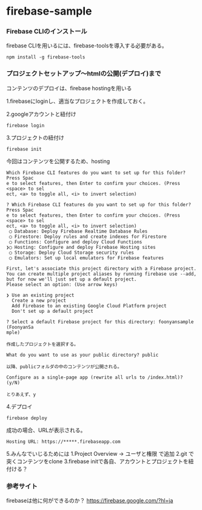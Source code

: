 # firebase-sample

###  Firebase CLIのインストール 
firebase CLIを用いるには、firebase-toolsを導入する必要がある。  
```
npm install -g firebase-tools
```

### プロジェクトセットアップ〜htmlの公開(デプロイ)まで    
コンテンツのデプロイは、firebase hostingを用いる  

1.firebaseにloginし、適当なプロジェクトを作成しておく。  


2.googleアカウントと紐付け  
```
firebase login  
```


3.プロジェクトの紐付け  
```
firebase init
```

今回はコンテンツを公開するため、hosting
```
Which Firebase CLI features do you want to set up for this folder? Press Spac
e to select features, then Enter to confirm your choices. (Press <space> to sel
ect, <a> to toggle all, <i> to invert selection)

? Which Firebase CLI features do you want to set up for this folder? Press Spac
e to select features, then Enter to confirm your choices. (Press <space> to sel
ect, <a> to toggle all, <i> to invert selection)
 ◯ Database: Deploy Firebase Realtime Database Rules
 ◯ Firestore: Deploy rules and create indexes for Firestore
 ◯ Functions: Configure and deploy Cloud Functions
❯◯ Hosting: Configure and deploy Firebase Hosting sites
 ◯ Storage: Deploy Cloud Storage security rules
 ◯ Emulators: Set up local emulators for Firebase features
```

```
First, let's associate this project directory with a Firebase project.
You can create multiple project aliases by running firebase use --add, 
but for now we'll just set up a default project.  
Please select an option: (Use arrow keys)  

❯ Use an existing project 
  Create a new project 
  Add Firebase to an existing Google Cloud Platform project 
  Don't set up a default project 
```
```
? Select a default Firebase project for this directory: foonyansample (FoonyanSa
mple)

作成したプロジェクトを選択する。
```

```
What do you want to use as your public directory? public

以降、publicフォルダの中のコンテンツが公開される。
```

```
Configure as a single-page app (rewrite all urls to /index.html)? (y/N) 

とりあえず、y
```


4.デプロイ
```
firebase deploy
```
成功の場合、URLが表示される。  
```
Hosting URL: https://*****.firebaseapp.com
```

5.みんなでいじるためには
1.Project Overview -> ユーザと権限 で追加
2.git で突くコンテンツをclone
3.firebase initで各自、アカウントとプロジェクトを紐付ける？

### 参考サイト
firebaseは他に何ができるのか？
https://firebase.google.com/?hl=ja

